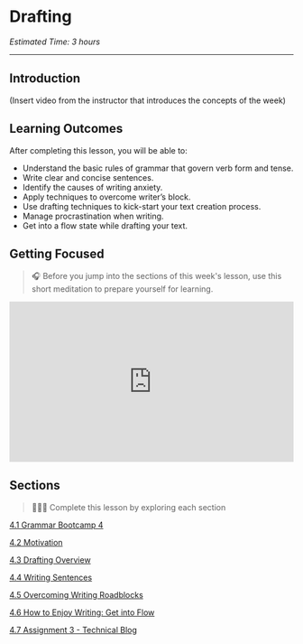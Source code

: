# Drafting
*Estimated Time: 3 hours*

---
## Introduction
(Insert video from the instructor that introduces the concepts of the week)

## Learning Outcomes

After completing this lesson, you will be able to:
- Understand the basic rules of grammar that govern verb form and tense.
- Write clear and concise sentences.
- Identify the causes of writing anxiety.
- Apply techniques to overcome writer’s block.
- Use drafting techniques to kick-start your text creation process.
- Manage procrastination when writing.
- Get into a flow state while drafting your text.

## Getting Focused

>🎧 Before you jump into the sections of this week's lesson, use this short meditation to prepare yourself for learning. 

<div style="position: relative; padding-bottom: 56.25%; height: 0;"><iframe src="https://www.youtube.com/embed/2awoUfCwXQs" title="YouTube video player" frameborder="0" allow="accelerometer; autoplay; clipboard-write; encrypted-media; gyroscope; picture-in-picture" allowfullscreen style="position: absolute; top: 0; left: 0; width: 100%; height: 100%;"></iframe></div>


## Sections

> 👩🏿‍🏫 Complete this lesson by exploring each section

[4.1 Grammar Bootcamp 4](/communicating-for-success/drafting/grammar-bootcamp-4.md)

[4.2 Motivation](/communicating-for-success/drafting/motivation.md)

[4.3 Drafting Overview](/communicating-for-success/drafting/drafting-overview.md)

[4.4 Writing Sentences](/communicating-for-success/drafting/writing-sentences.md)

[4.5 Overcoming Writing Roadblocks](/communicating-for-success/drafting/overcoming-writer-s-block.md)

[4.6 How to Enjoy Writing: Get into Flow](/communicating-for-success/drafting/how-to-enjoy-writing-get-into-flow.md)

[4.7 Assignment 3 - Technical Blog](/communicating-for-success/revising-editing-proofreading/assignment-3-technology-trend-blog.md)

